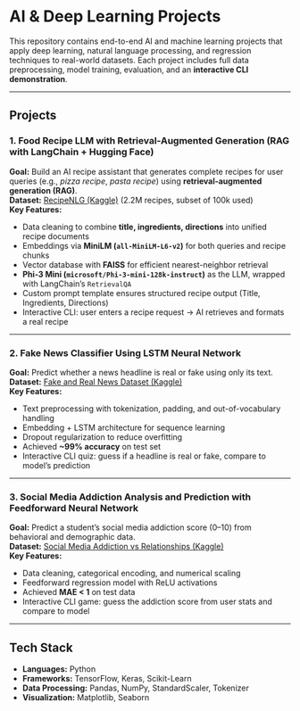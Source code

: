 # AI & Deep Learning Projects

This repository contains end-to-end AI and machine learning projects that apply deep learning, natural language processing, and regression techniques to real-world datasets. Each project includes full data preprocessing, model training, evaluation, and an **interactive CLI demonstration**.

---

## Projects

### 1. Food Recipe LLM with Retrieval-Augmented Generation (RAG with LangChain + Hugging Face)
**Goal:** Build an AI recipe assistant that generates complete recipes for user queries (e.g., *pizza recipe*, *pasta recipe*) using **retrieval-augmented generation (RAG)**.  
**Dataset:** [RecipeNLG (Kaggle)](https://www.kaggle.com/datasets/paultimothymooney/recipenlg) (2.2M recipes, subset of 100k used)  
**Key Features:**
- Data cleaning to combine **title, ingredients, directions** into unified recipe documents  
- Embeddings via **MiniLM (`all-MiniLM-L6-v2`)** for both queries and recipe chunks  
- Vector database with **FAISS** for efficient nearest-neighbor retrieval  
- **Phi-3 Mini (`microsoft/Phi-3-mini-128k-instruct`)** as the LLM, wrapped with LangChain’s `RetrievalQA`  
- Custom prompt template ensures structured recipe output (Title, Ingredients, Directions)  
- Interactive CLI: user enters a recipe request → AI retrieves and formats a real recipe

---

### 2. Fake News Classifier Using LSTM Neural Network
**Goal:** Predict whether a news headline is real or fake using only its text.  
**Dataset:** [Fake and Real News Dataset (Kaggle)](https://www.kaggle.com/datasets/clmentbisaillon/fake-and-real-news-dataset?resource=download&select=Fake.csv)  
**Key Features:**
- Text preprocessing with tokenization, padding, and out-of-vocabulary handling
- Embedding + LSTM architecture for sequence learning
- Dropout regularization to reduce overfitting
- Achieved **~99% accuracy** on test set
- Interactive CLI quiz: guess if a headline is real or fake, compare to model’s prediction

---

### 3. Social Media Addiction Analysis and Prediction with Feedforward Neural Network
**Goal:** Predict a student’s social media addiction score (0–10) from behavioral and demographic data.  
**Dataset:** [Social Media Addiction vs Relationships (Kaggle)](https://www.kaggle.com/datasets/adilshamim8/social-media-addiction-vs-relationships?resource=download)  
**Key Features:**
- Data cleaning, categorical encoding, and numerical scaling
- Feedforward regression model with ReLU activations
- Achieved **MAE < 1** on test data
- Interactive CLI game: guess the addiction score from user stats and compare to model

---

## Tech Stack
- **Languages:** Python  
- **Frameworks:** TensorFlow, Keras, Scikit-Learn  
- **Data Processing:** Pandas, NumPy, StandardScaler, Tokenizer  
- **Visualization:** Matplotlib, Seaborn
